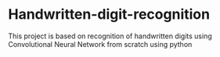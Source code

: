 # Handwritten-digit-recognition
This project is based on recognition of handwritten digits using Convolutional Neural Network from scratch using python
